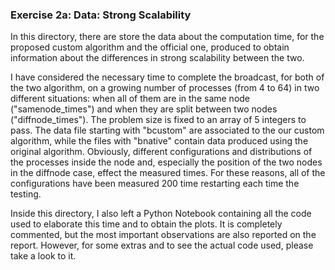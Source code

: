 ### Exercise 2a: Data: Strong Scalability

In this directory, there are store the data about the computation time, for the proposed custom algorithm and the official one, produced to obtain information about the differences in strong scalability between the two.

I have considered the necessary time to complete the broadcast, for both of the two algorithm, on a growing number of processes (from 4 to 64) in two different situations: when all of them are in the same node ("samenode_times") and when they are split between two nodes ("diffnode_times"). The problem size is fixed to an array of 5 integers to pass. The data file starting with "bcustom" are associated to the our custom algorithm, while the files with "bnative" contain data produced using the original algorithm. Obviously, different configurations and distributions of the processes inside the node and, especially the position of the two nodes in the diffnode case, effect the measured times. For these reasons, all of the configurations have been measured 200 time restarting each time the testing.

Inside this directory, I also left a Python Notebook containing all the code used to elaborate this time and to obtain the plots. It is completely commented, but the most important observations are also reported on the report. However, for some extras and to see the actual code used, please take a look to it.